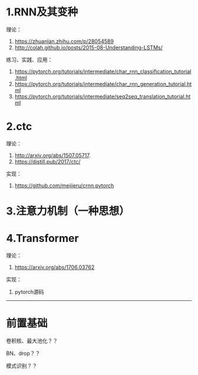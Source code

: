 # 1.RNN及其变种

理论：

1. https://zhuanlan.zhihu.com/p/28054589
2. http://colah.github.io/posts/2015-08-Understanding-LSTMs/

练习、实践、应用：

1. https://pytorch.org/tutorials/intermediate/char_rnn_classification_tutorial.html
2. https://pytorch.org/tutorials/intermediate/char_rnn_generation_tutorial.html
3. https://pytorch.org/tutorials/intermediate/seq2seq_translation_tutorial.html

# 2.ctc

理论：

1. http://arxiv.org/abs/1507.05717.
2. https://distill.pub/2017/ctc/

实现：

1. https://github.com/meijieru/crnn.pytorch

# 3.注意力机制（一种思想）

# 4.Transformer

理论：

1. https://arxiv.org/abs/1706.03762

实现：

1. pytorch源码





-----------------------

# 前置基础

卷积核、最大池化？？

BN、drop？？

模式识别？？